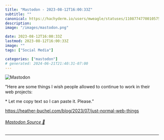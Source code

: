 ```yaml
---
title: "Mastodon - 2023-08-12T16:00:33Z"
subtitle: ""
canonical: https://hachyderm.io/users/mweagle/statuses/110877477001057582
description:
image: "/images/mastodon.png"

date: 2023-08-12T16:00:33Z
lastmod: 2023-08-12T16:00:33Z
image: ""
tags: ["Social Media"]

categories: ["mastodon"]
# generated: 2024-06-21T21:40:31-07:00
---
```

![Mastodon](/images/mastodon.png)

<p>&quot;Here are some things I wish people allowed to continue to work in their web projects:</p><p> * Let me copy text so I can paste it. Please.”</p><p><a href="https://heather-buchel.com/blog/2023/07/just-normal-web-things" target="_blank" rel="nofollow noopener noreferrer" translate="no"><span class="invisible">https://</span><span class="ellipsis">heather-buchel.com/blog/2023/0</span><span class="invisible">7/just-normal-web-things</span></a></p>


###### [Mastodon Source 🐘](https://hachyderm.io/@mweagle/110877477001057582)

___
